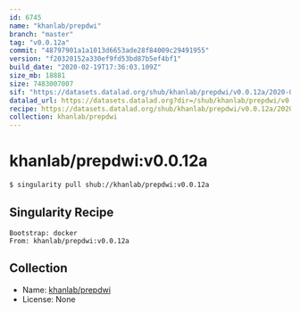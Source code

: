 ```yaml
---
id: 6745
name: "khanlab/prepdwi"
branch: "master"
tag: "v0.0.12a"
commit: "48797901a1a1013d6653ade28f84009c29491955"
version: "f20320152a330ef9fd53bd87b5ef4bf1"
build_date: "2020-02-19T17:36:03.109Z"
size_mb: 18881
size: 7483007007
sif: "https://datasets.datalad.org/shub/khanlab/prepdwi/v0.0.12a/2020-02-19-48797901-f2032015/f20320152a330ef9fd53bd87b5ef4bf1.simg"
datalad_url: https://datasets.datalad.org?dir=/shub/khanlab/prepdwi/v0.0.12a/2020-02-19-48797901-f2032015/
recipe: https://datasets.datalad.org/shub/khanlab/prepdwi/v0.0.12a/2020-02-19-48797901-f2032015/Singularity
collection: khanlab/prepdwi
---
```


# khanlab/prepdwi:v0.0.12a

```bash
$ singularity pull shub://khanlab/prepdwi:v0.0.12a
```

## Singularity Recipe

```singularity
Bootstrap: docker
From: khanlab/prepdwi:v0.0.12a
```

## Collection

 - Name: [khanlab/prepdwi](https://github.com/khanlab/prepdwi)
 - License: None

